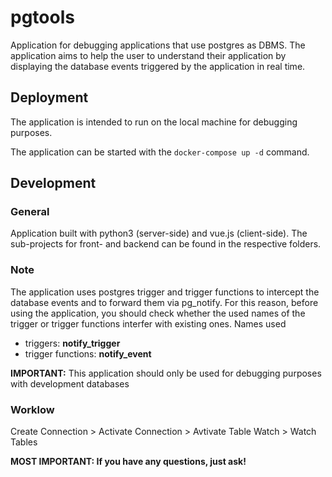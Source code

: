 # pgtools

Application for debugging applications that use postgres as DBMS.
The application aims to help the user to understand their application by displaying the database events triggered by the application in real time.

## Deployment
The application is intended to run on the local machine for debugging purposes.

The application can be started with the ```docker-compose up -d``` command.

## Development

### General
Application built with python3 (server-side) and vue.js (client-side).
The sub-projects for front- and backend can be found in the respective folders.

### Note
The application uses postgres trigger and trigger functions to intercept the database events and to forward them via pg_notify. For this reason, before using the application, you should check whether the used names of the trigger or trigger functions interfer with existing ones. 
Names used
* triggers: **notify_trigger**
* trigger functions: **notify_event**

**IMPORTANT:** This application should only be used for debugging purposes with development databases


### Worklow

Create Connection > Activate Connection > Avtivate Table Watch > Watch Tables

**MOST IMPORTANT: If you have any questions, just ask!**